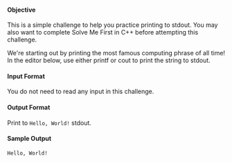 #### Objective 

This is a simple challenge to help you practice printing to stdout. You may also want to complete Solve Me First in C++ before attempting this challenge.

We're starting out by printing the most famous computing phrase of all time! In the editor below, use either printf or cout to print the string  to stdout.

#### Input Format

You do not need to read any input in this challenge.

#### Output Format
Print  to `Hello, World!` stdout.

#### Sample Output

```
Hello, World!
```